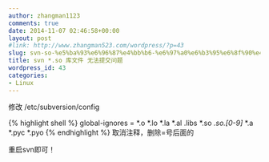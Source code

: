 ```yaml
---
author: zhangman1123
comments: true
date: 2014-11-07 02:46:58+00:00
layout: post
#link: http://www.zhangman523.com/wordpress/?p=43
slug: svn-so-%e5%ba%93%e6%96%87%e4%bb%b6-%e6%97%a0%e6%b3%95%e6%8f%90%e4%ba%a4%e9%97%ae%e9%a2%98
title: svn *.so 库文件 无法提交问题
wordpress_id: 43
categories:
- Linux
---
```


修改 /etc/subversion/config

{% highlight shell %}
global-ignores = *.o *.lo *.la *.al .libs *.so *.so.[0-9]* *.a *.pyc *.pyo
{% endhighlight %}
取消注释，删除=号后面的

重启svn即可！
